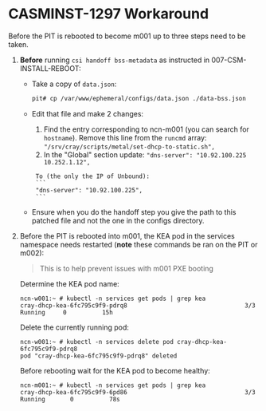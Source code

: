 # CASMINST-1297 Workaround

Before the PIT is rebooted to become m001 up to three steps need to be taken.

1. **Before** running `csi handoff bss-metadata` as instructed in 007-CSM-INSTALL-REBOOT:
    * Take a copy of `data.json`:
        ```bash
        pit# cp /var/www/ephemeral/configs/data.json ./data-bss.json 
        ```
   * Edit that file and make 2 changes:
        1. Find the entry corresponding to ncn-m001 (you can search for `hostname`). Remove this line from the `runcmd` array:
          ```
          "/srv/cray/scripts/metal/set-dhcp-to-static.sh",
          ```
        2. In the "Global" section update:
          ```
          "dns-server": "10.92.100.225 10.252.1.12",
          ```

          To (the only the IP of Unbound):
          ```
          "dns-server": "10.92.100.225",
          ```
   * Ensure when you do the handoff step you give the path to this patched file and not the one in the configs directory.
2. Before the PIT is rebooted into m001, the KEA pod in the services namespace needs restarted (**note** these commands be ran on the PIT or m002):
    > This is to help prevent issues with m001 PXE booting

    Determine the KEA pod name:
    ```
    ncn-w001:~ # kubectl -n services get pods | grep kea
    cray-dhcp-kea-6fc795c9f9-pdrq8                                 3/3     Running     0          15h
    ```

    Delete the currently running pod:
    ```
    ncn-w001:~ # kubectl -n services delete pod cray-dhcp-kea-6fc795c9f9-pdrq8
    pod "cray-dhcp-kea-6fc795c9f9-pdrq8" deleted
    ```

    Before rebooting wait for the KEA pod to become healthy:
    ```
    ncn-m001:~ # kubectl -n services get pods | grep kea
    cray-dhcp-kea-6fc795c9f9-6pd86                                 3/3     Running       0          78s
    ```
